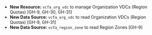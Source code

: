 - **New Resource:** `vcfa_org_vdc` to manage Organization VDCs (Region Quotas) [GH-9, GH-30, GH-31]
- **New Data Source:** `vcfa_org_vdc` to read Organization VDCs (Region Quotas) [GH-9, GH-31]
- **New Data Source:** `vcfa_region_zone` to read Region Zones [GH-9]
